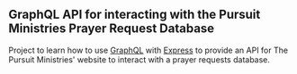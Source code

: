 ## GraphQL API for interacting with the Pursuit Ministries Prayer Request Database

Project to learn how to use [GraphQL](https://graphql.org/) with [Express](https://expressjs.com/) to provide an API for The Pursuit Ministries' website to interact with a prayer requests database.
